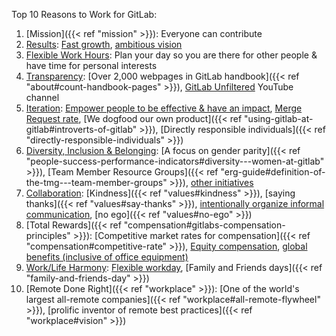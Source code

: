 Top 10 Reasons to Work for GitLab:

1. [Mission]({{< ref "mission" >}}): Everyone can contribute
1. [Results](/handbook/values/#results): [Fast growth](https://about.gitlab.com/why-gitlab), [ambitious vision](https://about.gitlab.com/direction/#vision)
1. [Flexible Work Hours](/handbook/company/culture/all-remote/people#those-who-value-flexibility-and-autonomy): Plan your day so you are there for other people & have time for personal interests
1. [Transparency](/handbook/values/#transparency): [Over 2,000 webpages in GitLab handbook]({{< ref "about#count-handbook-pages" >}}), [GitLab Unfiltered](https://www.youtube.com/gitlab-unfiltered) YouTube channel
1. [Iteration](/handbook/values/#iteration): [Empower people to be effective & have an impact](/handbook/values/#collaboration), [Merge Request rate](https://about.gitlab.com/handbook/engineering/metrics/#merge-request-rate), [We dogfood our own product]({{< ref "using-gitlab-at-gitlab#introverts-of-gitlab" >}}), [Directly responsible individuals]({{< ref "directly-responsible-individuals" >}})
1. [Diversity, Inclusion & Belonging](/handbook/values/#diversity-inclusion): [A focus on gender parity]({{< ref "people-success-performance-indicators#diversity---women-at-gitlab" >}}),
[Team Member Resource Groups]({{< ref "erg-guide#definition-of-the-tmg---team-member-groups" >}}), [other initiatives](/handbook/company/culture/inclusion#what-we-are-doing-with-diversity-inclusion--belonging)
1. [Collaboration](/handbook/values/#collaboration): [Kindness]({{< ref "values#kindness" >}}), [saying thanks]({{< ref "values#say-thanks" >}}), [intentionally organize informal communication](/handbook/company/culture/all-remote/informal-communication), [no ego]({{< ref "values#no-ego" >}})
1. [Total Rewards]({{< ref "compensation#gitlabs-compensation-principles" >}}): [Competitive market rates for compensation]({{< ref "compensation#competitive-rate" >}}), [Equity compensation](/handbook/total-rewards/stock-options/), [global benefits (inclusive of office equipment)](/handbook/finance/expenses/#-office-equipment-and-supplies)
1. [Work/Life Harmony](/handbook/company/culture/all-remote/people#worklife-harmony): [Flexible workday](/handbook/company/culture/all-remote/guide#non-linear-workday), [Family and Friends days]({{< ref "family-and-friends-day" >}})
1. [Remote Done Right]({{< ref "workplace" >}}): [One of the world's largest all-remote companies]({{< ref "workplace#all-remote-flywheel" >}}), [prolific inventor of remote best practices]({{< ref "workplace#vision" >}})
